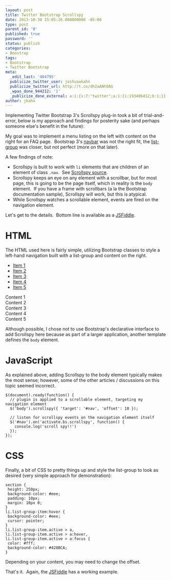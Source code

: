 ```yaml
---
layout: post
title: Twitter Bootstrap Scrollspy
date: 2013-10-30 15:05:26.000000000 -05:00
type: post
parent_id: '0'
published: true
password: ''
status: publish
categories:
- Boostrap
tags:
- Bootstrap
- Twitter Bootstrap
meta:
  _edit_last: '404795'
  publicize_twitter_user: joshuaakahn
  publicize_twitter_url: http://t.co/dh2aANtOAG
  _wpas_done_944212: '1'
  _publicize_done_external: a:1:{s:7:"twitter";a:1:{i:193406412;b:1;}}
author: jkahn
---
```

Implementing Twitter Bootstrap 3's Scrollspy plug-in took a bit of trial-and-error, below is my approach and findings for posterity sake (and perhaps someone else's benefit in the future):

My goal was to implement a menu listing on the left with content on the right for an FAQ page.  Bootstrap 3's [navbar](http://getbootstrap.com/components/#navbar) was not the right fit, the [list-group](http://getbootstrap.com/components/#list-group) was closer, but not perfect (more on that later).

A few findings of note:

*   Scrollspy is built to work with `li` elements that are children of an element of class `.nav`.  See [Scrollspy source](https://github.com/twbs/bootstrap/blob/master/js/scrollspy.js).
*   Scrollspy keeps an eye on any element with a scrollbar, but for most page, this is going to be the page itself, which in reality is the `body` element.  If you have a frame with scrollbars (a la the Bootstrap documentation sample), Scrollspy will work, but this is atypical.
*   While Scrollspy watches a scrollable element, events are fired on the navigation element.

Let's get to the details.  Bottom line is available as a [JSFiddle](http://jsfiddle.net/TFhGa/24/).

HTML
====

The HTML used here is fairly simple, utilizing Bootstrap classes to style a left-hand navigation built with a list-group and content on the right.

<div class="row">
  <div class="col-sm-4 col-xs-4" id="nav">
    <ul class="nav list-group affix">
      <li class="list-group-item"><a href="#g1">Item 1</a></li>
      <li class="list-group-item"><a href="#g2">Item 2</a></li>
      <li class="list-group-item"><a href="#g3">Item 3</a></li>
      <li class="list-group-item"><a href="#g4">Item 4</a></li>
      <li class="list-group-item"><a href="#g5">Item 5</a></li>
    </ul>
  </div>
  <div class="col-sm-8 col-xs-8">
    <section id="g1">Content 1</section>
    <section id="g2">Content 2</section>
    <section id="g3">Content 3</section>
    <section id="g4">Content 4</section>
    <section id="g5">Content 5</section>
  </div>
</div>

Although possible, I chose not to use Bootstrap's declarative interface to add Scrollspy here because as part of a larger application, another template defines the `body` element.

JavaScript
==========

As explained above, adding Scrollspy to the body element typically makes the most sense; however, some of the other articles / discussions on this topic seemed incorrect.

```
$(document).ready(function() {
  // plugin is applied to a scrollable element, targeting my navigation element
  $('body').scrollspy({ 'target': '#nav', 'offset': 10 });

  // listen for scrollspy events on the navigation element itself
  $('#nav').on('activate.bs.scrollspy', function() {
    console.log('scroll spy!!')
  });
});
```

CSS
===

Finally, a bit of CSS to pretty things up and style the list-group to look as desired (very simple approach for demonstration):

```
section {
 height: 250px;
 background-color: #eee;
 padding: 10px;
 margin: 10px 0;
}
li.list-group-item:hover {
 background-color: #eee;
 cursor: pointer;
}
li.list-group-item.active > a,
li.list-group-item.active > a:hover,
li.list-group-item.active > a:focus {
 color: #fff;
 background-color: #428BCA;
}
```

Depending on your content, you may need to change the offset.

That's it.  Again, the [JSFiddle](http://jsfiddle.net/TFhGa/24/) has a working example.
